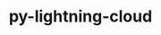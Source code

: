 ---
title: "py-lightning-cloud"
layout: cache
categories: [package, develop]
meta: {"versions": ["0.5.38"], "compilers": ["apple-clang@=15.0.0", "gcc@=11.3.0"], "oss": ["ubuntu22.04", "ventura"], "platforms": ["darwin", "linux"], "targets": ["aarch64", "x86_64_v3"], "stacks": ["ml-darwin-aarch64-mps", "ml-linux-x86_64-cpu", "ml-linux-x86_64-cuda", "root"], "num_specs": 16, "num_specs_by_stack": {"ml-darwin-aarch64-mps": 2, "root": 16, "ml-linux-x86_64-cpu": 13, "ml-linux-x86_64-cuda": 12}}
spec_details: [{"hash": "jmv3oi7col2phfdrdt6rulbea25qtnkv", "compiler": "apple-clang@=15.0.0", "versions": ["0.5.38"], "os": "ventura", "platform": "darwin", "target": "aarch64", "variants": ["build_system=python_pip"], "stacks": ["ml-darwin-aarch64-mps", "root"], "size": "-", "tarball": "https://binaries.spack.io/develop/build_cache/darwin-ventura-aarch64/apple-clang-15.0.0/py-lightning-cloud-0.5.38/darwin-ventura-aarch64-apple-clang-15.0.0-py-lightning-cloud-0.5.38-jmv3oi7col2phfdrdt6rulbea25qtnkv.spack"}, {"hash": "ehai54tds7yrdks2ixzvg3trqyf6hpsy", "compiler": "apple-clang@=15.0.0", "versions": ["0.5.38"], "os": "ventura", "platform": "darwin", "target": "aarch64", "variants": ["build_system=python_pip"], "stacks": ["ml-darwin-aarch64-mps", "root"], "size": "-", "tarball": "https://binaries.spack.io/develop/build_cache/darwin-ventura-aarch64/apple-clang-15.0.0/py-lightning-cloud-0.5.38/darwin-ventura-aarch64-apple-clang-15.0.0-py-lightning-cloud-0.5.38-ehai54tds7yrdks2ixzvg3trqyf6hpsy.spack"}, {"hash": "hadc5migvtvssuzgx5i4crph7iczezbw", "compiler": "gcc@=11.3.0", "versions": ["0.5.38"], "os": "ubuntu22.04", "platform": "linux", "target": "x86_64_v3", "variants": ["build_system=python_pip"], "stacks": ["ml-linux-x86_64-cpu", "root"], "size": "-", "tarball": "https://binaries.spack.io/develop/build_cache/linux-ubuntu22.04-x86_64_v3/gcc-11.3.0/py-lightning-cloud-0.5.38/linux-ubuntu22.04-x86_64_v3-gcc-11.3.0-py-lightning-cloud-0.5.38-hadc5migvtvssuzgx5i4crph7iczezbw.spack"}, {"hash": "4iudegzsj6vsdlhyuz56bgbyf5v2xdfz", "compiler": "gcc@=11.3.0", "versions": ["0.5.38"], "os": "ubuntu22.04", "platform": "linux", "target": "x86_64_v3", "variants": ["build_system=python_pip"], "stacks": ["ml-linux-x86_64-cuda", "ml-linux-x86_64-cpu", "root"], "size": "-", "tarball": "https://binaries.spack.io/develop/build_cache/linux-ubuntu22.04-x86_64_v3/gcc-11.3.0/py-lightning-cloud-0.5.38/linux-ubuntu22.04-x86_64_v3-gcc-11.3.0-py-lightning-cloud-0.5.38-4iudegzsj6vsdlhyuz56bgbyf5v2xdfz.spack"}, {"hash": "3p4azxyzfm6hetjqvonifvcpwsfkkz6v", "compiler": "gcc@=11.3.0", "versions": ["0.5.38"], "os": "ubuntu22.04", "platform": "linux", "target": "x86_64_v3", "variants": ["build_system=python_pip"], "stacks": ["ml-linux-x86_64-cuda", "ml-linux-x86_64-cpu", "root"], "size": "-", "tarball": "https://binaries.spack.io/develop/build_cache/linux-ubuntu22.04-x86_64_v3/gcc-11.3.0/py-lightning-cloud-0.5.38/linux-ubuntu22.04-x86_64_v3-gcc-11.3.0-py-lightning-cloud-0.5.38-3p4azxyzfm6hetjqvonifvcpwsfkkz6v.spack"}, {"hash": "dv5jfnb7xskqg6hnuxrssdz5dthzqczj", "compiler": "gcc@=11.3.0", "versions": ["0.5.38"], "os": "ubuntu22.04", "platform": "linux", "target": "x86_64_v3", "variants": ["build_system=python_pip"], "stacks": ["ml-linux-x86_64-cuda", "ml-linux-x86_64-cpu", "root"], "size": "-", "tarball": "https://binaries.spack.io/develop/build_cache/linux-ubuntu22.04-x86_64_v3/gcc-11.3.0/py-lightning-cloud-0.5.38/linux-ubuntu22.04-x86_64_v3-gcc-11.3.0-py-lightning-cloud-0.5.38-dv5jfnb7xskqg6hnuxrssdz5dthzqczj.spack"}, {"hash": "ffjcef5ksj3dxrwmhudi6cwie3vo34xl", "compiler": "gcc@=11.3.0", "versions": ["0.5.38"], "os": "ubuntu22.04", "platform": "linux", "target": "x86_64_v3", "variants": ["build_system=python_pip"], "stacks": ["ml-linux-x86_64-cuda", "ml-linux-x86_64-cpu", "root"], "size": "-", "tarball": "https://binaries.spack.io/develop/build_cache/linux-ubuntu22.04-x86_64_v3/gcc-11.3.0/py-lightning-cloud-0.5.38/linux-ubuntu22.04-x86_64_v3-gcc-11.3.0-py-lightning-cloud-0.5.38-ffjcef5ksj3dxrwmhudi6cwie3vo34xl.spack"}, {"hash": "rbt3gl74iulohp267h7phclxx7fd6gu4", "compiler": "gcc@=11.3.0", "versions": ["0.5.38"], "os": "ubuntu22.04", "platform": "linux", "target": "x86_64_v3", "variants": ["build_system=python_pip"], "stacks": ["ml-linux-x86_64-cuda", "ml-linux-x86_64-cpu", "root"], "size": "-", "tarball": "https://binaries.spack.io/develop/build_cache/linux-ubuntu22.04-x86_64_v3/gcc-11.3.0/py-lightning-cloud-0.5.38/linux-ubuntu22.04-x86_64_v3-gcc-11.3.0-py-lightning-cloud-0.5.38-rbt3gl74iulohp267h7phclxx7fd6gu4.spack"}, {"hash": "4e3bdzsqb3sa7czireb6ckrlm4ixs5sg", "compiler": "gcc@=11.3.0", "versions": ["0.5.38"], "os": "ubuntu22.04", "platform": "linux", "target": "x86_64_v3", "variants": ["build_system=python_pip"], "stacks": ["ml-linux-x86_64-cuda", "ml-linux-x86_64-cpu", "root"], "size": "-", "tarball": "https://binaries.spack.io/develop/build_cache/linux-ubuntu22.04-x86_64_v3/gcc-11.3.0/py-lightning-cloud-0.5.38/linux-ubuntu22.04-x86_64_v3-gcc-11.3.0-py-lightning-cloud-0.5.38-4e3bdzsqb3sa7czireb6ckrlm4ixs5sg.spack"}, {"hash": "bk5jbzxqcbq63rthcpkk6en65mypbusv", "compiler": "gcc@=11.3.0", "versions": ["0.5.38"], "os": "ubuntu22.04", "platform": "linux", "target": "x86_64_v3", "variants": ["build_system=python_pip"], "stacks": ["ml-linux-x86_64-cuda", "ml-linux-x86_64-cpu", "root"], "size": "-", "tarball": "https://binaries.spack.io/develop/build_cache/linux-ubuntu22.04-x86_64_v3/gcc-11.3.0/py-lightning-cloud-0.5.38/linux-ubuntu22.04-x86_64_v3-gcc-11.3.0-py-lightning-cloud-0.5.38-bk5jbzxqcbq63rthcpkk6en65mypbusv.spack"}, {"hash": "sa4eaanenrotcdrogygp2lf2idfpr3zc", "compiler": "gcc@=11.3.0", "versions": ["0.5.38"], "os": "ubuntu22.04", "platform": "linux", "target": "x86_64_v3", "variants": ["build_system=python_pip"], "stacks": ["ml-linux-x86_64-cuda", "ml-linux-x86_64-cpu", "root"], "size": "-", "tarball": "https://binaries.spack.io/develop/build_cache/linux-ubuntu22.04-x86_64_v3/gcc-11.3.0/py-lightning-cloud-0.5.38/linux-ubuntu22.04-x86_64_v3-gcc-11.3.0-py-lightning-cloud-0.5.38-sa4eaanenrotcdrogygp2lf2idfpr3zc.spack"}, {"hash": "k726ja5sp64ouuity5lhv5bazv5eluws", "compiler": "gcc@=11.3.0", "versions": ["0.5.38"], "os": "ubuntu22.04", "platform": "linux", "target": "x86_64_v3", "variants": ["build_system=python_pip"], "stacks": ["ml-linux-x86_64-cuda", "ml-linux-x86_64-cpu", "root"], "size": "-", "tarball": "https://binaries.spack.io/develop/build_cache/linux-ubuntu22.04-x86_64_v3/gcc-11.3.0/py-lightning-cloud-0.5.38/linux-ubuntu22.04-x86_64_v3-gcc-11.3.0-py-lightning-cloud-0.5.38-k726ja5sp64ouuity5lhv5bazv5eluws.spack"}, {"hash": "mftozisyll2svdq3xgrnhchn5fukevbs", "compiler": "gcc@=11.3.0", "versions": ["0.5.38"], "os": "ubuntu22.04", "platform": "linux", "target": "x86_64_v3", "variants": ["build_system=python_pip"], "stacks": ["ml-linux-x86_64-cuda", "ml-linux-x86_64-cpu", "root"], "size": "-", "tarball": "https://binaries.spack.io/develop/build_cache/linux-ubuntu22.04-x86_64_v3/gcc-11.3.0/py-lightning-cloud-0.5.38/linux-ubuntu22.04-x86_64_v3-gcc-11.3.0-py-lightning-cloud-0.5.38-mftozisyll2svdq3xgrnhchn5fukevbs.spack"}, {"hash": "divkijkefgmiignmuxgbgu336wona5rx", "compiler": "gcc@=11.3.0", "versions": ["0.5.38"], "os": "ubuntu22.04", "platform": "linux", "target": "x86_64_v3", "variants": ["build_system=python_pip"], "stacks": ["ml-linux-x86_64-cpu", "root"], "size": "-", "tarball": "https://binaries.spack.io/develop/build_cache/linux-ubuntu22.04-x86_64_v3/gcc-11.3.0/py-lightning-cloud-0.5.38/linux-ubuntu22.04-x86_64_v3-gcc-11.3.0-py-lightning-cloud-0.5.38-divkijkefgmiignmuxgbgu336wona5rx.spack"}, {"hash": "ufn66kdnxvshfpogysvdmzgtiochhw36", "compiler": "gcc@=11.3.0", "versions": ["0.5.38"], "os": "ubuntu22.04", "platform": "linux", "target": "x86_64_v3", "variants": ["build_system=python_pip"], "stacks": ["ml-linux-x86_64-cuda", "ml-linux-x86_64-cpu", "root"], "size": "-", "tarball": "https://binaries.spack.io/develop/build_cache/linux-ubuntu22.04-x86_64_v3/gcc-11.3.0/py-lightning-cloud-0.5.38/linux-ubuntu22.04-x86_64_v3-gcc-11.3.0-py-lightning-cloud-0.5.38-ufn66kdnxvshfpogysvdmzgtiochhw36.spack"}, {"hash": "slykxhnpt4bl5geijn3kcwomdzge3go2", "compiler": "gcc@=11.3.0", "versions": ["0.5.38"], "os": "ubuntu22.04", "platform": "linux", "target": "x86_64_v3", "variants": ["build_system=python_pip"], "stacks": ["ml-linux-x86_64-cuda", "root"], "size": "-", "tarball": "https://binaries.spack.io/develop/build_cache/linux-ubuntu22.04-x86_64_v3/gcc-11.3.0/py-lightning-cloud-0.5.38/linux-ubuntu22.04-x86_64_v3-gcc-11.3.0-py-lightning-cloud-0.5.38-slykxhnpt4bl5geijn3kcwomdzge3go2.spack"}]
---